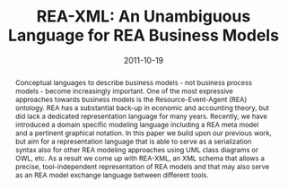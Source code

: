 ---
abstract: Conceptual languages to describe business models - not business process
  models - become increasingly important. One of the most expressive approaches towards
  business models is the Resource-Event-Agent (REA) ontology. REA has a substantial
  back-up in economic and accounting theory, but did lack a dedicated representation
  language for many years. Recently, we have introduced a domain specific modeling
  language including a REA meta model and a pertinent graphical notation. In this
  paper we build upon our previous work, but aim for a representation language that
  is able to serve as a serialization syntax also for other REA modeling approaches
  using UML class diagrams or OWL, etc. As a result we come up with REA-XML, an XML
  schema that allows a precise, tool-independent representation of REA models and
  that may also serve as an REA model exchange language between different tools.
authors:
- Dieter Mayrhofer
- Christian Huemer
- Birgit Hofreiter
- Christian Sonnenberg
date: '2011-10-19'
featured: false
links:
- name: Publik
  url: https://publik.tuwien.ac.at/showentry.php?ID=200218&lang=2
publication_types:
- '1'
publishDate: '2011-10-19'
title: 'REA-XML: An Unambiguous Language for REA Business Models'
url_pdf: http://publik.tuwien.ac.at/files/PubDat_200218.pdf
---